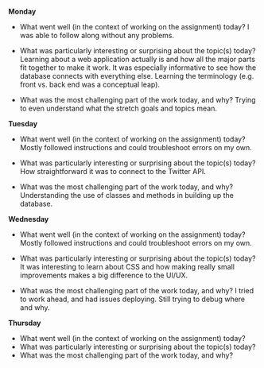 **Monday**
- What went well (in the context of working on the assignment) today?
I was able to follow along without any problems.

- What was particularly interesting or surprising about the topic(s) today?
Learning about a web application actually is and how all the major parts fit together to make it work. It was especially informative to see how the database connects with everything else. Learning the terminology (e.g. front vs. back end was a conceptual leap).

- What was the most challenging part of the work today, and why?
Trying to even understand what the stretch goals and topics mean.

**Tuesday**
- What went well (in the context of working on the assignment) today?
Mostly followed instructions and could troubleshoot errors on my own.

- What was particularly interesting or surprising about the topic(s) today?
How straightforward it was to connect to the Twitter API.

- What was the most challenging part of the work today, and why?
Understanding the use of classes and methods in building up the database.

**Wednesday**
- What went well (in the context of working on the assignment) today?
Mostly followed instructions and could troubleshoot errors on my own.

- What was particularly interesting or surprising about the topic(s) today?
It was interesting to learn about CSS and how making really small improvements makes a big difference to the UI/UX.

- What was the most challenging part of the work today, and why?
I tried to work ahead, and had issues deploying. Still trying to debug where and why.

**Thursday**
- What went well (in the context of working on the assignment) today?
- What was particularly interesting or surprising about the topic(s) today?
- What was the most challenging part of the work today, and why?
